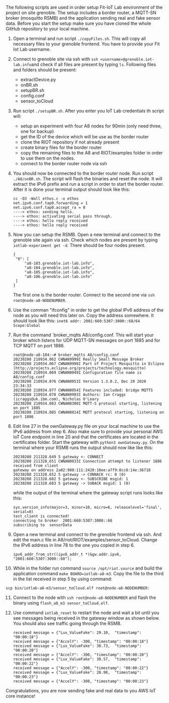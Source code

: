 The following scripts are used in order setup Fit-IoT Lab environment of the project on site grenoble. The setup
includes a border router, a MQTT-SN broker (mosquitto RSMB) and the application sending real and fake sensor data.
Before you start the setup make sure you have cloned the whole GitHub repository to your local machine.

1. Open a terminal and run script `./copyFiles.sh`. This will copy all necessary files to your grenoble frontend. You
   have to provide your Fit Iot Lab username.

2. Connect to grenoble site via ssh with `ssh <username>@grenoble.iot-lab.info`and check if all files are present by
   typing `ls`. Following files and folders should be present:
   - extractDevice.py
   - onBR.sh
   - setupBR.sh
   - config.conf
   - sensor_toCloud

3. Run script `./setupBR.sh`. After you enter you IoT Lab credentials th script will:
   - setup an experiment with four A8 nodes for 90min (only need three, one for backup)
   - get the ID of the device which will be use as the border router
   - clone the RIOT repository if not already present
   - create binary files for the border router
   - copy the remaining files to the A8 and RIOT/examples folder in order to use them on the nodes.
   - connect to the border router node via ssh

4. You should now be connected to the border router node. Run script
   `./A8/onBR.sh`. The script will flash the binaries and reset the node. It will extract the IPv6 prefix and run a
   script in order to start the border router. After it is done your terminal output should look like this:
   ```
   cc -O3 -Wall ethos.c -o ethos
   net.ipv6.conf.tap0.forwarding = 1
   net.ipv6.conf.tap0.accept_ra = 0
   ----> ethos: sending hello.
   ----> ethos: activating serial pass through.
   ----> ethos: hello reply received
   ----> ethos: hello reply received
   ```

5. Now you can setup the RSMB. Open a new terminal and connect to the grenoble site again via ssh. Check which nodes are
   present by typing `iotlab-experiment get -d`. There should be four nodes present.
   ```
   {
    "0": [
        "a8-103.grenoble.iot-lab.info",
        "a8-104.grenoble.iot-lab.info",
        "a8-105.grenoble.iot-lab.info",
        "a8-106.grenoble.iot-lab.info"
    ]
   }
   ```
   The first one is the border router. Connect to the second one via
   `ssh root@node-a8-NODENUMBER`.

6. Use the comman "ifconfig" in order to get the global IPv6 address of the node as you will need this later on. Copy
   the address somewhere. It should look like this:
   `inet6 addr: 2001:660:5307:3000::68/64 Scope:Global`

7. Run the command `broker_mqtts A8/config.conf. This will start your broker which listens for UDP MQTT-SN messages on
   port 1885 and for TCP MQTT on port 1886.
   ```
   root@node-a8-104:~# broker_mqtts A8/config.conf 
   20230208 210934.062 CWNAN9999I Really Small Message Broker
   20230208 210934.067 CWNAN9998I Part of Project Mosquitto in Eclipse
   (http://projects.eclipse.org/projects/technology.mosquitto)
   20230208 210934.069 CWNAN0049I Configuration file name is A8/config.conf
   20230208 210934.076 CWNAN0053I Version 1.3.0.2, Dec 20 2020 23:34:33
   20230208 210934.077 CWNAN0054I Features included: bridge MQTTS 
   20230208 210934.078 CWNAN9993I Authors: Ian Craggs (icraggs@uk.ibm.com), Nicholas O'Leary
   20230208 210934.083 CWNAN0300I MQTT-S protocol starting, listening on port 1885
   20230208 210934.085 CWNAN0014I MQTT protocol starting, listening on port 1886
   ```

8. Edit line 27 in the ownGateway.py file on your local machine to use the IPv6 address from step 6. Also make sure to
   provide your personal AWS IoT Core endpoint in line 20 and that the certificates are located in the certificates
   folder. Start the gateway with `python3 ownGateway.py`. On the terminal where your RSMB runs the output should now
   like like this:
   ```
   20230208 211328.649 5 gateway <- CONNECT
   20230208 211328.651 CWNAN0033I Connection attempt to listener 1886 received from client 
   gateway on address 2a02:908:111:2420:10ee:a7f9:8cc8:14e:36718
   20230208 211328.652 5 gateway -> CONNACK rc: 0 (0)
   20230208 211328.682 5 gateway <- SUBSCRIBE msgid: 1
   20230208 211328.683 5 gateway -> SUBACK msgid: 1 (0)
   ```
   while the output of the terminal where the gateway script runs looks like this:

   ```
   sys.version_info(major=3, minor=10, micro=6, releaselevel='final', serial=0)
   test_client is connected!
   connecting to broker  2001:660:5307:3000::68
   subscribing to  sensorData
   ```

9. Open a new terminal and connect to the grenoble frontend via ssh. And edit the main.c file in
   A8/riot/RIOT/examples/sensor_toCloud. Change the IPv6 address in line 78 to the one you copied in step 6.
   ```
   ipv6_addr_from_str((ipv6_addr_t *)&gw.addr.ipv6, "2001:660:5307:3000::68");
   ```

10. While in the folder run command `source /opt/riot.source` and build the application
    command `make BOARD=iotlab-a8-m3`. Copy the file to the third in the list received in step 5 by using command:
   ```
   scp bin/iotlab-a8-m3/sensor_toCloud.elf root@node-a8-NODENUMBER:
   ```

11. Connect to the node with `ssh root@node-a8-NODENUMBER` and flash the binary using `flash_a8_m3 sensor_toCloud.elf`.

12. Use command `iotlab_reset` to restart the node and wait a bit until you see messages being received in the gateway
    window as shown below. You should also see traffic going through the RSMB.
    ```
    received message = {"Lux_ValueFake": 29.10,  "timestamp": "00:00:18"}
    received message = {"AccelY": -300, "timestamp": "00:00:18"}
    received message = {"Lux_ValueFake": 30.73,  "timestamp": "00:00:20"}
    received message = {"AccelY": -300, "timestamp": "00:00:20"}
    received message = {"Lux_ValueFake": 30.57,  "timestamp": "00:00:22"}
    received message = {"AccelY": -300, "timestamp": "00:00:22"}
    received message = {"Lux_ValueFake": 28.98,  "timestamp": "00:00:23"}
    received message = {"AccelY": -308, "timestamp": "00:00:23"}
    ```

Congratulations, you are now sending fake and real data to you AWS IoT core instance!
